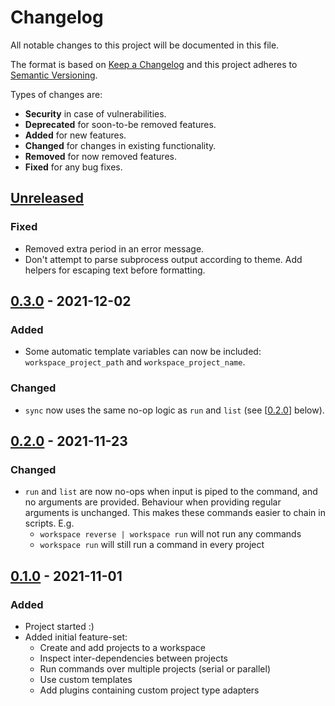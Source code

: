 # Changelog
All notable changes to this project will be documented in this file.

The format is based on [Keep a Changelog] and this project adheres to
[Semantic Versioning].

Types of changes are:
* **Security** in case of vulnerabilities.
* **Deprecated** for soon-to-be removed features.
* **Added** for new features.
* **Changed** for changes in existing functionality.
* **Removed** for now removed features.
* **Fixed** for any bug fixes.

## [Unreleased]
### Fixed
* Removed extra period in an error message.
* Don't attempt to parse subprocess output according to theme. Add helpers for escaping text before formatting.

## [0.3.0] - 2021-12-02
### Added
* Some automatic template variables can now be included: `workspace_project_path` and `workspace_project_name`.

### Changed
* `sync` now uses the same no-op logic as `run` and `list` (see [[0.2.0]] below).

## [0.2.0] - 2021-11-23
### Changed
* `run` and `list` are now no-ops when input is piped to the command, and no arguments are provided. Behaviour when providing regular arguments is unchanged. This makes these commands easier to chain in scripts. E.g.
  - `workspace reverse | workspace run` will not run any commands
  - `workspace run` will still run a command in every project

## [0.1.0] - 2021-11-01
### Added
* Project started :)
* Added initial feature-set:
  - Create and add projects to a workspace
  - Inspect inter-dependencies between projects
  - Run commands over multiple projects (serial or parallel)
  - Use custom templates
  - Add plugins containing custom project type adapters

[Unreleased]: https://github.com/jacksmith15/workspace-cli/compare/0.3.0..HEAD
[0.3.0]: https://github.com/jacksmith15/workspace-cli/compare/0.2.0..0.3.0
[0.2.0]: https://github.com/jacksmith15/workspace-cli/compare/0.1.0..0.2.0
[0.1.0]: https://github.com/jacksmith15/workspace-cli/compare/initial..0.1.0

[Keep a Changelog]: http://keepachangelog.com/en/1.0.0/
[Semantic Versioning]: http://semver.org/spec/v2.0.0.html

[_release_link_format]: https://github.com/jacksmith15/workspace-cli/compare/{previous_tag}..{tag}
[_breaking_change_token]: BREAKING
